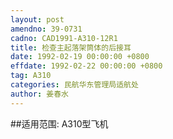 ```yaml
---
layout: post
amendno: 39-0731
cadno: CAD1991-A310-12R1
title: 检查主起落架筒体的后接耳
date: 1992-02-19 00:00:00 +0800
effdate: 1992-02-22 00:00:00 +0800
tag: A310
categories: 民航华东管理局适航处
author: 姜春水
---
```


##适用范围:
A310型飞机

